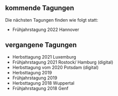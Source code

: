 ## kommende Tagungen
Die nächsten Tagungen finden wie folgt statt:
- Frühjahrstagung 2022 Hannover


## vergangene Tagungen
- Herbsttagung 2021   	Luxemburg
- Frühjahrstagung 2021  Rostock/ Hamburg (digital)
- Herbsttagung vom 2020 Potsdam (digital)
- Herbsttagung 2019     
- Frühjahrstagung 2019  
- Herbsttagung 2018     Wuppertal
- Frühjahrstagung 2018  Genf

